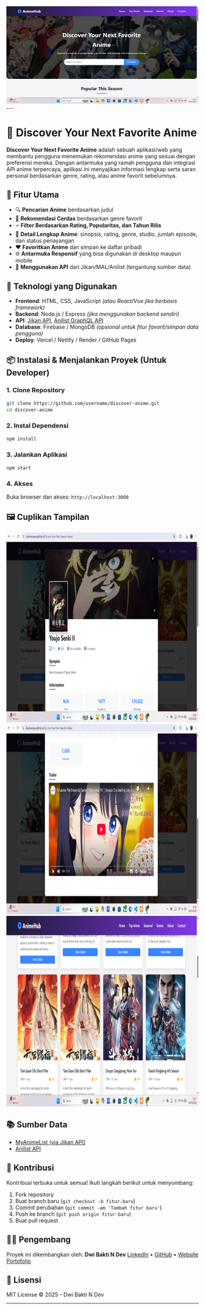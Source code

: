 <img src ="Screenshot 2025-05-24 211514.png">
---

# 🌟 Discover Your Next Favorite Anime

**Discover Your Next Favorite Anime** adalah sebuah aplikasi/web yang membantu pengguna menemukan rekomendasi anime yang sesuai dengan preferensi mereka. Dengan antarmuka yang ramah pengguna dan integrasi API anime terpercaya, aplikasi ini menyajikan informasi lengkap serta saran personal berdasarkan genre, rating, atau anime favorit sebelumnya.

## 🎯 Fitur Utama

* 🔍 **Pencarian Anime** berdasarkan judul
* 🧠 **Rekomendasi Cerdas** berdasarkan genre favorit
* ⭐ **Filter Berdasarkan Rating, Popularitas, dan Tahun Rilis**
* 📄 **Detail Lengkap Anime**: sinopsis, rating, genre, studio, jumlah episode, dan status penayangan
* ❤️ **Favoritkan Anime** dan simpan ke daftar pribadi
* 🌐 **Antarmuka Responsif** yang bisa digunakan di desktop maupun mobile
* 📡 **Menggunakan API** dari Jikan/MAL/Anilist (tergantung sumber data)

## 🚀 Teknologi yang Digunakan

* **Frontend**: HTML, CSS, JavaScript *(atau React/Vue jika berbasis framework)*
* **Backend**: Node.js / Express *(jika menggunakan backend sendiri)*
* **API**: [Jikan API](https://jikan.moe), [Anilist GraphQL API](https://anilist.gitbook.io/)
* **Database**: Firebase / MongoDB *(opsional untuk fitur favorit/simpan data pengguna)*
* **Deploy**: Vercel / Netlify / Render / GitHub Pages

## 📦 Instalasi & Menjalankan Proyek (Untuk Developer)

### 1. Clone Repository

```bash
git clone https://github.com/username/discover-anime.git
cd discover-anime
```

### 2. Instal Dependensi

```bash
npm install
```

### 3. Jalankan Aplikasi

```bash
npm start
```

### 4. Akses

Buka browser dan akses:
`http://localhost:3000`

## 🖼️ Cuplikan Tampilan

<img src ="Screenshot 2025-05-24 211816.png" width ="100%" height= "500px">
<img src = "Screenshot 2025-05-24 211805.png" width ="100%" height="500px">
<img src ="Screenshot 2025-05-24 211739.png" widht="100%" height="500px">

## 📚 Sumber Data

* [MyAnimeList (via Jikan API)](https://jikan.moe/)
* [Anilist API](https://anilist.co/)

## 🙌 Kontribusi

Kontribusi terbuka untuk semua! Ikuti langkah berikut untuk menyumbang:

1. Fork repository
2. Buat branch baru (`git checkout -b fitur-baru`)
3. Commit perubahan (`git commit -am 'Tambah fitur baru'`)
4. Push ke branch (`git push origin fitur-baru`)
5. Buat pull request

## 👨‍💻 Pengembang

Proyek ini dikembangkan oleh:
**Dwi Bakti N Dev**
[LinkedIn](https://linkedin.com) • [GitHub](https://github.com) • [Website Portofolio](https://profiledwibaktindev.netlify.app/)

## 📄 Lisensi

MIT License © 2025 - Dwi Bakti N Dev

---

